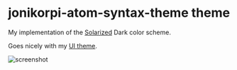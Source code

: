 # jonikorpi-atom-syntax-theme theme

My implementation of the [Solarized](http://ethanschoonover.com/solarized) Dark color scheme.

Goes nicely with my [UI theme](https://atom.io/themes/jonikorpi-atom-theme-ui).

![screenshot](https://dl.dropboxusercontent.com/u/1231109/Screenshot%202015-03-28%2015.18.36.png)

